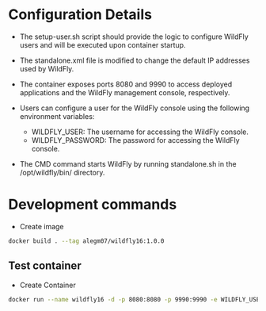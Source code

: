 # Configuration Details
* The setup-user.sh script should provide the logic to configure WildFly users and will be executed upon container startup.

* The standalone.xml file is modified to change the default IP addresses used by WildFly.

* The container exposes ports 8080 and 9990 to access deployed applications and the WildFly management console, respectively.

* Users can configure a user for the WildFly console using the following environment variables:

  * WILDFLY_USER: The username for accessing the WildFly console.
  * WILDFLY_PASSWORD: The password for accessing the WildFly console.

* The CMD command starts WildFly by running standalone.sh in the /opt/wildfly/bin/ directory.




# Development commands
* Create image
```bash 
docker build . --tag alegm07/wildfly16:1.0.0
```

## Test container

* Create Container
```bash 
docker run --name wildfly16 -d -p 8080:8080 -p 9990:9990 -e WILDFLY_USER=admin -e WILDFLY_PASSWORD=password alegm07/wildfly16:1.0.0
```
